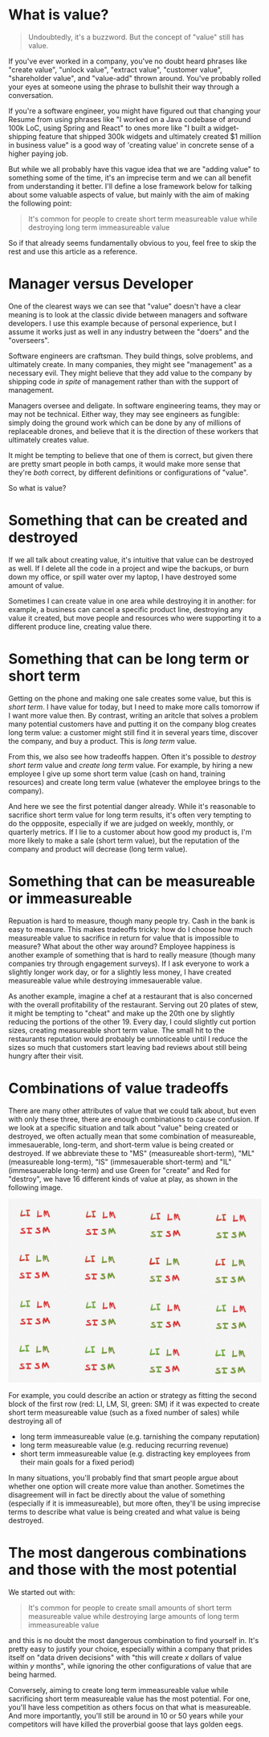 # What is value?
> Undoubtedly, it's a buzzword. But the concept of "value" still has value.

If you've ever worked in a company, you've no doubt heard phrases like "create value", "unlock value", "extract value", "customer value", "shareholder value", and "value-add" thrown around. You've probably rolled your eyes at someone using the phrase to bullshit their way through a conversation.

If you're a software engineer, you might have figured out that changing your Resume from using phrases like "I worked on a Java codebase of around 100k LoC, using Spring and React" to ones more like "I built a widget-shipping feature that shipped 300k widgets and ultimately created $1 million in business value" is a good way of 'creating value' in concrete sense of a higher paying job.

But while we all probably have this vague idea that we are "adding value" to something some of the time, it's an imprecise term and we can all benefit from understanding it better. I'll define a lose framework below for talking about some valuable aspects of value, but mainly with the aim of making the following point:

> It's common for people to create short term measureable value while destroying long term immeasureable value

So if that already seems fundamentally obvious to you, feel free to skip the rest and use this article as a reference.

# Manager versus Developer

One of the clearest ways we can see that "value" doesn't have a clear meaning is to look at the classic divide between managers and software developers. I use this example because of personal experience, but I assume it works just as well in any industry between the "doers" and the "overseers".

Software engineers are craftsman. They build things, solve problems, and ultimately create. In many companies, they might see "management" as a necessary evil. They might believe that they add value to the company by shipping code _in spite_ of management rather than with the support of management.

Managers oversee and deligate. In software engineering teams, they may or may not be technical. Either way, they may see engineers as fungible: simply doing the ground work which can be done by any of millions of replaceable drones, and believe that it is the direction of these workers that ultimately creates value.

It might be tempting to believe that one of them is correct, but given there are pretty smart people in both camps, it would make more sense that they're _both_ correct, by different definitions or configurations of "value".

So what is value?

# Something that can be created and destroyed

If we all talk about creating value, it's intuitive that value can be destroyed as well. If I delete all the code in a project and wipe the backups, or burn down my office, or spill water over my laptop, I have destroyed some amount of value.

Sometimes I can create value in one area while destroying it in another: for example, a business can cancel a specific product line, destroying any value it created, but move people and resources who were supporting it to a different produce line, creating value there.

# Something that can be long term or short term

Getting on the phone and making one sale creates some value, but this is _short term_. I have value for today, but I need to make more calls tomorrow if I want more value then. By contrast, writing an aritcle that solves a problem many potential customers have and putting it on the company blog creates long term value: a customer might still find it in several years time, discover the company, and buy a product. This is _long term_ value. 

From this, we also see how tradeoffs happen. Often it's possible to _destroy short term_ value and _create long term_ value. For example, by hiring a new employee I give up some short term value (cash on hand, training resources) and create long term value (whatever the employee brings to the company).

And here we see the first potential danger already. While it's reasonable to sacrifice short term value for long term results, it's often very tempting to do the oppposite, especially if we are judged on weekly, monthly, or quarterly metrics. If I lie to a customer about how good my product is, I'm more likely to make a sale (short term value), but the reputation of the company and product will decrease (long term value).

# Something that can be measureable or immeasureable

Repuation is hard to measure, though many people try. Cash in the bank is easy to measure. This makes tradeoffs tricky: how do I choose how much measureable value to sacrifice in return for value that is impossible to measure? What about the other way around? Employee happiness is another example of something that is hard to really measure (though many companies try through engagement surveys). If I ask everyone to work a slightly longer work day, or for a slightly less money, I have created measureable value while destroying immesauerable value.

As another example, imagine a chef at a restaurant that is also concerned with the overall profitability of the restaurant. Serving out 20 plates of stew, it might be tempting to "cheat" and make up the 20th one by slightly reducing the portions of the other 19. Every day, I could slightly cut portion sizes, creating measureable short term value. The small hit to the restaurants reputation would probably be unnoticeable until I reduce the sizes so much that customers start leaving bad reviews about still being hungry after their visit. 

# Combinations of value tradeoffs

There are many other attributes of value that we could talk about, but even with only these three, there are enough combinations to cause confusion. If we look at a specific situation and talk about "value" being created or destroyed, we often actually mean that some combination of measureable, immesauerable, long-term, and short-term value is being created or destroyed. If we abbreviate these to "MS" (measureable short-term), "ML" (measureable long-term), "IS" (immesauerable short-term) and "IL" (immesauerable long-term) and use Green for "create" and Red for "destroy", we have 16 different kinds of value at play, as shown in the following image.

![value combinations](images/value.jpg)

For example, you could describe an action or strategy as fitting the second block of the first row (red: LI, LM, SI, green: SM) if it was expected to create short term measureable value (such as a fixed number of sales) while destroying all of

* long term immeasureable value (e.g. tarnishing the company reputation)
* long term measureable value (e.g. reducing recurring revenue)
* short term immeasureable value (e.g. distracting key employees from their main goals for a fixed period)

In many situations, you'll probably find that smart people argue about whether one option will create more value than another. Sometimes the disagreement will in fact be directly about the value of something (especially if it is immeasureable), but more often, they'll be using imprecise terms to describe what value is being created and what value is being destroyed.

# The most dangerous combinations and those with the most potential

We started out with:

> It's common for people to create small amounts of short term measureable value while destroying large amounts of long term immeasureable value

and this is no doubt the most dangerous combination to find yourself in. It's pretty easy to justify your choice, especially within a company that prides itself on "data driven decisions"  with "this will create _x_ dollars of value within _y_ months", while ignoring the other configurations of value that are being harmed.

Conversely, aiming to create long term immeasureable value while sacrificing short term measureable value has the most potential. For one, you'll have less competition as others focus on that what is measureable. And more importantly, you'll still be around in 10 or 50 years while your competitors will have killed the proverbial goose that lays golden eegs.


